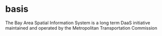 # basis
The Bay Area Spatial Information System is a long term DaaS initiative maintained and operated by the Metropolitan Transportation Commission

